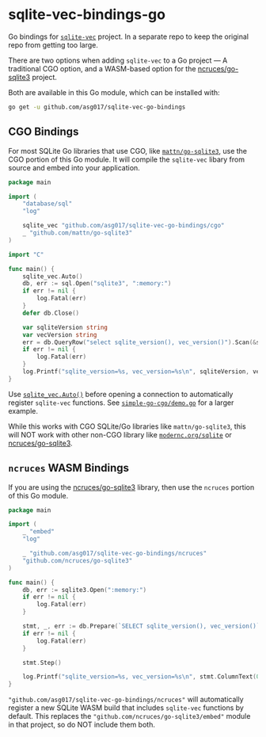 # sqlite-vec-bindings-go

Go bindings for [`sqlite-vec`](https://github.com/asg017/sqlite-vec) project. In a separate repo to keep the original repo from getting too large.

There are two options when adding `sqlite-vec` to a Go project — A traditional CGO option, and a WASM-based option for the [ncruces/go-sqlite3](https://github.com/ncruces/go-sqlite3) project.

Both are available in this Go module, which can be installed with:

```bash
go get -u github.com/asg017/sqlite-vec-go-bindings
```

## CGO Bindings

For most SQLite Go libraries that use CGO, like [`mattn/go-sqlite3`](https://github.com/mattn/go-sqlite3), use the CGO portion of this Go module. It will compile the `sqlite-vec` libary from source and embed into your application.

```go
package main

import (
	"database/sql"
	"log"

	sqlite_vec "github.com/asg017/sqlite-vec-go-bindings/cgo"
	_ "github.com/mattn/go-sqlite3"
)

import "C"

func main() {
	sqlite_vec.Auto()
	db, err := sql.Open("sqlite3", ":memory:")
	if err != nil {
		log.Fatal(err)
	}
	defer db.Close()

	var sqliteVersion string
	var vecVersion string
	err = db.QueryRow("select sqlite_version(), vec_version()").Scan(&sqliteVersion, &vecVersion)
	if err != nil {
		log.Fatal(err)
	}
	log.Printf("sqlite_version=%s, vec_version=%s\n", sqliteVersion, vecVersion)
}
```

Use [`sqlite_vec.Auto()`](#TODO) before opening a connection to automatically register `sqlite-vec` functions. See [`simple-go-cgo/demo.go`](#TODO) for a larger example.

While this works with CGO SQLite/Go libraries like `mattn/go-sqlite3`, this will NOT work with other non-CGO library like [`modernc.org/sqlite`](https://pkg.go.dev/modernc.org/sqlite) or [ncruces/go-sqlite3](https://github.com/ncruces/go-sqlite3).

## `ncruces` WASM Bindings

If you are using the [ncruces/go-sqlite3](https://github.com/ncruces/go-sqlite3) library, then use the `ncruces` portion of this Go module.

```go
package main

import (
	_ "embed"
	"log"

	_ "github.com/asg017/sqlite-vec-go-bindings/ncruces"
	"github.com/ncruces/go-sqlite3"
)

func main() {
	db, err := sqlite3.Open(":memory:")
	if err != nil {
		log.Fatal(err)
	}

	stmt, _, err := db.Prepare(`SELECT sqlite_version(), vec_version()`)
	if err != nil {
		log.Fatal(err)
	}

	stmt.Step()

	log.Printf("sqlite_version=%s, vec_version=%s\n", stmt.ColumnText(0), stmt.ColumnText(1))
}

```

`"github.com/asg017/sqlite-vec-go-bindings/ncruces"` will automatically register a new SQLite WASM build that includes `sqlite-vec` functions by default. This replaces the `"github.com/ncruces/go-sqlite3/embed"` module in that project, so do NOT include them both.
